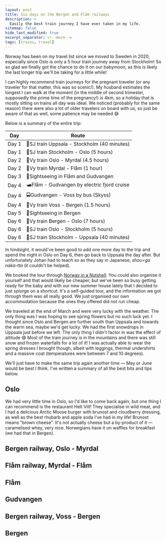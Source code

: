 ```yaml
---
layout: post
title: Six days on the Bergen and Flåm railways
description: >
  Easily the best train journey I have ever taken in my life. 
sitemap: false
hide_last_modified: true
excerpt_separator: <!--more-->
tags: [trains, travel]
---
```


Norway has been on my travel list since we moved to Sweden in 2020, especially since Oslo is only a 5 hour train journey away from Stockholm! So so glad we finally got the chance to do it on our babymoon, as this is likely the last longer trip we'll be taking for a little while! 

<!--more-->

I can highly recommend train journeys for the pregnant traveler (or any traveler for that matter, this was so scenic!). My husband estimates the longest I can walk at the moment (in the middle of second trimester, supposedly the prime time of the pregnancy!) is 4km, so a holiday that is mostly sitting on trains all day was ideal. We noticed (probably for the same reason) there were also a lot of older travelers on board with us, so just be aware of that as well, some patience may be needed 😅

Below is a summary of the entire trip:

|Day  |Route    |
|-----|---------|
|Day 1|🚆SJ train Uppsala - Stockholm (40 minutes)|
|Day 1|🚆SJ train Stockholm - Oslo (5 hours)|
|Day 2|🚆Vy train Oslo - Myrdal (4.5 hours)|
|Day 2|🚆Vy train Myrdal - Flåm (1 hour)|
|Day 3|🥾Sightseeing in Flåm and Gudvangen|
|Day 4|🛥️Flåm - Gudvangen by electric fjord cruise|
|Day 4|🚍Gudvangen - Voss by bus (Skyss)|
|Day 4|🚆Vy train Voss - Bergen (1.5 hours)|
|Day 5|🥾Sightseeing in Bergen|
|Day 6|🚆Vy train Bergen - Oslo (7 hours)|
|Day 6|🚆SJ train Oslo - Stockholm (5 hours)|
|Day 6|🚆SJ train Stockholm - Uppsala (40 minutes)|

In hindsight, it would've been good to add one more day to the trip and spend the night in Oslo on Day 6, then go back to Uppsala the day after. But unfortunately Johan had to teach so as they say in Japanese, *shou=ga naka-tta* (it couldn't be helped).

We booked the tour through [Norway in a Nutshell](https://www.norwaynutshell.com/original-tour/). You could also organise it yourself and that would likely be cheaper, but we've been so busy getting ready for the baby and with our new summer house lately that I decided to just splurge on a shortcut. It's a self-guided tour, and the information we got through them was all really good. We just organised our own accommodation because the ones they offered did not run cheap. 

We traveled at the end of March and were very lucky with the weather. The only thing was I was hoping to see spring flowers but no such luck yet. I thought since Oslo and Bergen are further south than Uppsala and towards the warm sea, maybe we'd get lucky. We had the first snowdrops in Uppsala just before we left. The only thing I didn't factor in was the effect of altitude 😅 Most of the train journey is in the mountains and there was still snow and frozen waterfalls for a lot of it! I was actually able to wear the spring dresses I brought though, albeit with leggings, thermal undershirts and a massive coat (temperatures were between 7 and 10 degrees).

We'll just have to make the same trip again another time — May or June would be best I think. I've written a summary of all the best bits and tips below.

## Oslo

We had very little time in Oslo, so I'd like to come back again, but one thing I can recommend is the restaurant Helt Vilt! They specialise in wild meat, and I had a delicious Arctic Moose burger with brunost and cloudberry dressing, as well as the best rhubarb and apple soda I've had in my life! Brunost means "brown cheese". It's not actually cheese but a by-product of it — caramelised whey, very nice. Norwegians have it on waffles for breakfast (we had that in Bergen).

## Bergen railway, Oslo - Myrdal

## Flåm railway, Myrdal - Flåm

## Flåm

## Gudvangen

## Bergen railway, Voss - Bergen

## Bergen

